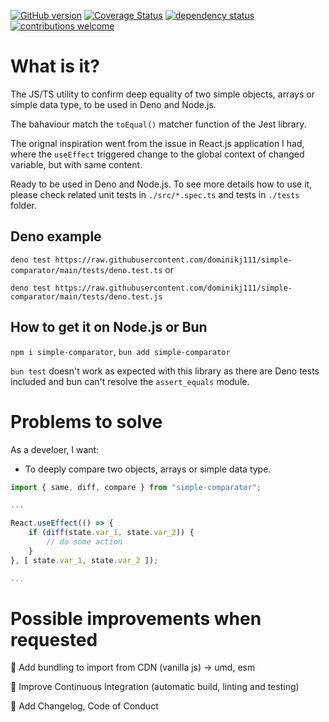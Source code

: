 
<!-- markdownlint-disable MD041 -->

[![GitHub version](https://d25lcipzij17d.cloudfront.net/badge.svg?id=gh&type=6&v=1.0.0&x2=0)](https://d25lcipzij17d.cloudfront.net/badge.svg?id=gh&type=6&v=1.0.0&x2=0)
[![Coverage Status](https://coveralls.io/repos/boennemann/badges/badge.svg)](https://coveralls.io/r/boennemann/badges)
[![dependency status](https://deps.rs/crate/autocfg/1.1.0/status.svg)](https://deps.rs/crate/autocfg/1.1.0)
[![contributions welcome](https://img.shields.io/badge/contributions-welcome-brightgreen.svg?style=flat)](https://github.com/dwyl/esta/issues)

# What is it?

The JS/TS utility to confirm deep equality of two simple objects, arrays or simple data type, to be used in Deno and Node.js.

The bahaviour match the `toEqual()` matcher function of the Jest library.

The orignal inspiration went from the issue in React.js application I had, where the `useEffect` triggered change to the global context of changed variable, but with same content.

Ready to be used in Deno and Node.js. To see more details how to use it, please check related unit tests in `./src/*.spec.ts` and tests in `./tests` folder.

## Deno example

`deno test https://raw.githubusercontent.com/dominikj111/simple-comparator/main/tests/deno.test.ts` or

`deno test https://raw.githubusercontent.com/dominikj111/simple-comparator/main/tests/deno.test.js`

## How to get it on Node.js or Bun

`npm i simple-comparator`, `bun add simple-comparator`

`bun test` doesn't work as expected with this library as there are Deno tests included and bun can't resolve the `assert_equals` module.

# Problems to solve

As a develoer, I want:

- To deeply compare two objects, arrays or simple data type.

```ts
import { same, diff, compare } from "simple-comparator";

...

React.useEffect(() => {
    if (diff(state.var_1, state.var_2)) {
        // do some action
    }
}, [ state.var_1, state.var_2 ]);

...
```

# Possible improvements when requested

:black_square_button: Add bundling to import from CDN (vanilla js) -> umd, esm

:black_square_button: Improve Continuous Integration (automatic build, linting and testing)

:black_square_button: Add Changelog, Code of Conduct
